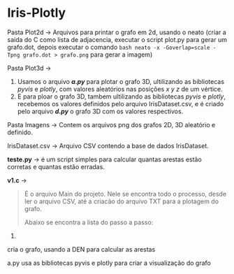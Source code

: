 # Iris-Plotly

Pasta Plot2d -> Arquivos para printar o grafo em 2d, usando o neato
  (criar a saída do C como lista de adjacencia, executar o script plot.py para gerar um grafo.dot, depois executar o comando ```bash
  neato -x -Goverlap=scale -Tpng grafo.dot > grafo.png``` para gerar a imagem)

Pasta Plot3d -> 
1. Usamos o arquivo ***a.py*** para plotar o grafo 3D, ultilizando as bibliotecas *pyvis* e *plotly*, com valores aleatórios nas posições *x y z* de um vértice.
2. E para ploar o grafo 3D, tambem ultilizando as bibliotecas *pyvis* e *plotly*, recebemos os valores definidos pelo arquivo IrisDataset.csv, e é criado pelo arquivo ***d.py*** o grafo 3D com os valores respectivos.
  
Pasta Imagens -> Contem os arquivos png dos grafos 2D, 3D aleatório e definido.

IrisDataset.csv -> Arquivo CSV contendo a base de dados IrisDataset.

**teste.py** -> é um script simples para calcular quantas arestas estão corretas e quantas estão erradas.
  
**v1.c** ->

> É o arquivo Main do projeto. Nele se encontra todo o processo, desde ler o arquivo CSV, até a criacão do arquivo TXT para a plotagem do grafo. 
> 
> Abaixo se encontra a lista do passo a passo:

1. 


cria o grafo, usando a DEN para calcular as arestas



a.py usa as bibliotecas pyvis e plotly para criar a visualização do grafo



